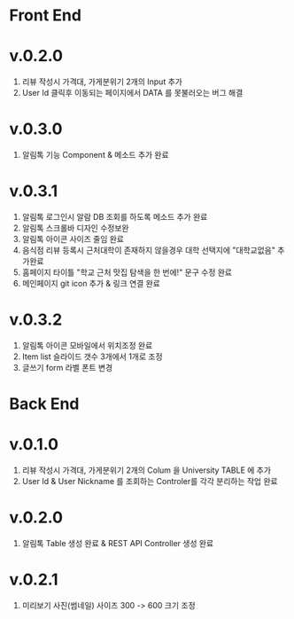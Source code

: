 # Front End

# v.0.2.0
1. 리뷰 작성시 가격대, 가게분위기 2개의 Input 추가
2. User Id 클릭후 이동되는 페이지에서 DATA 를 못불러오는 버그 해결

# v.0.3.0
1. 알림톡 기능 Component & 메소드 추가 완료

# v.0.3.1
1. 알림톡 로그인시 알람 DB 조회를 하도록 메소드 추가 완료
2. 알림톡 스크롤바 디자인 수정보완
3. 알림톡 아이콘 사이즈 줄임 완료
4. 음식점 리뷰 등록시 근처대학이 존재하지 않을경우 대학 선택지에 "대학교없음" 추가완료
5. 홈페이지 타이틀 "학교 근처 맛집 탐색을 한 번에!" 문구 수정 완료
6. 메인페이지 git icon 추가 & 링크 연결 완료

# v.0.3.2
1. 알림톡 아이콘 모바일에서 위치조정 완료
2. Item list 슬라이드 갯수 3개에서 1개로 조정 
3. 글쓰기 form 라벨 폰트 변경

# Back End

# v.0.1.0
1. 리뷰 작성시 가격대, 가게분위기 2개의 Colum 을 University TABLE 에 추가
2. User Id & User Nickname 를 조회하는 Controler를 각각 분리하는 작업 완료

# v.0.2.0
1. 알림톡 Table 생성 완료 & REST API Controller 생성 완료 

# v.0.2.1
1. 미리보기 사진(썸네일) 사이즈 300 -> 600 크기 조정